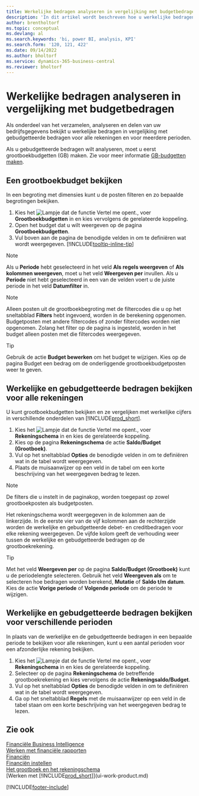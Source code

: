 ```yaml
---
title: Werkelijke bedragen analyseren in vergelijking met budgetbedragen
description: 'In dit artikel wordt beschreven hoe u werkelijke bedragen kunt analyseren ten opzichte van gebudgetteerde bedragen om uw bedrijfsgegevens te verzamelen, analyseren en delen.'
author: brentholtorf
ms.topic: conceptual
ms.devlang: al
ms.search.keywords: 'bi, power BI, analysis, KPI'
ms.search.form: '120, 121, 422'
ms.date: 09/14/2022
ms.author: bholtorf
ms.service: dynamics-365-business-central
ms.reviewer: bholtorf
---
```

# <a name="analyze-actual-amounts-versus-budgeted-amounts"></a>Werkelijke bedragen analyseren in vergelijking met budgetbedragen

Als onderdeel van het verzamelen, analyseren en delen van uw bedrijfsgegevens bekijkt u werkelijke bedragen in vergelijking met gebudgetteerde bedragen voor alle rekeningen en voor meerdere perioden.

Als u gebudgetteerde bedragen wilt analyseren, moet u eerst grootboekbudgetten (GB) maken. Zie voor meer informatie [GB-budgetten maken](finance-how-create-budgets.md).

## <a name="view-a-gl-budget"></a>Een grootboekbudget bekijken

In een begroting met dimensies kunt u de posten filteren en zo bepaalde begrotingen bekijken.

1. Kies het ![Lampje dat de functie Vertel me opent.](media/ui-search/search_small.png "Vertel me wat u wilt doen"), voer **Grootboekbudgetten** in en kies vervolgens de gerelateerde koppeling.
2. Open het budget dat u wilt weergeven op de pagina **Grootboekbudgetten**.  
3. Vul boven aan de pagina de benodigde velden in om te definiëren wat wordt weergegeven. [!INCLUDE[tooltip-inline-tip](includes/tooltip-inline-tip_md.md)]

> [!NOTE]  
> Als u **Periode** hebt geselecteerd in het veld **Als regels weergeven** of **Als kolommen weergeven**, moet u het veld **Weergeven per** invullen. Als u **Periode** niet hebt geselecteerd in een van de velden voert u de juiste periode in het veld **Datumfilter** in.  

> [!NOTE]  
> Alleen posten uit de grootboekbegroting met de filtercodes die u op het sneltabblad **Filters** hebt ingevoerd, worden in de berekening opgenomen. Budgetposten met andere filtercodes of zonder filtercodes worden niet opgenomen. Zolang het filter op de pagina is ingesteld, worden in het budget alleen posten met die filtercodes weergegeven.  

> [!TIP]  
> Gebruik de actie **Budget bewerken** om het budget te wijzigen. Kies op de pagina Budget een bedrag om de onderliggende grootboekbudgetposten weer te geven.

## <a name="view-actual-and-budgeted-amounts-for-all-accounts"></a>Werkelijke en gebudgetteerde bedragen bekijken voor alle rekeningen

U kunt grootboekbudgetten bekijken en ze vergelijken met werkelijke cijfers in verschillende onderdelen van [!INCLUDE[prod_short](includes/prod_short.md)].

1. Kies het ![Lampje dat de functie Vertel me opent.](media/ui-search/search_small.png "Vertel me wat u wilt doen"), voer **Rekeningschema** in en kies de gerelateerde koppeling.  
2. Kies op de pagina **Rekeningschema** de actie **Saldo/Budget (Grootboek)**.
3. Vul op het sneltabblad **Opties** de benodigde velden in om te definiëren wat in de tabel wordt weergegeven.  
4. Plaats de muisaanwijzer op een veld in de tabel om een korte beschrijving van het weergegeven bedrag te lezen.

> [!NOTE]  
> De filters die u instelt in de paginakop, worden toegepast op zowel grootboekposten als budgetposten.

Het rekeningschema wordt weergegeven in de kolommen aan de linkerzijde. In de eerste vier van de vijf kolommen aan de rechterzijde worden de werkelijke en gebudgetteerde debet- en creditbedragen voor elke rekening weergegeven. De vijfde kolom geeft de verhouding weer tussen de werkelijke en gebudgetteerde bedragen op de grootboekrekening.  

> [!TIP]  
> Met het veld **Weergeven per** op de pagina **Saldo/Budget (Grootboek)** kunt u de periodelengte selecteren. Gebruik het veld **Weergeven als** om te selecteren hoe bedragen worden berekend, **Mutatie** of **Saldo t/m datum**. Kies de actie **Vorige periode** of **Volgende periode** om de periode te wijzigen.  

## <a name="to-view-actual-and-budgeted-amounts-for-several-periods"></a>Werkelijke en gebudgetteerde bedragen bekijken voor verschillende perioden

In plaats van de werkelijke en de gebudgetteerde bedragen in een bepaalde periode te bekijken voor alle rekeningen, kunt u een aantal perioden voor een afzonderlijke rekening bekijken.  

1. Kies het ![Lampje dat de functie Vertel me opent.](media/ui-search/search_small.png "Vertel me wat u wilt doen"), voer **Rekeningschema** in en kies de gerelateerde koppeling.  
2. Selecteer op de pagina **Rekeningschema** de betreffende grootboekrekening en kies vervolgens de actie **Rekeningsaldo/Budget**.  
3. Vul op het sneltabblad **Opties** de benodigde velden in om te definiëren wat in de tabel wordt weergegeven.  
4. Ga op het sneltabblad **Regels** met de muisaanwijzer op een veld in de tabel staan om een korte beschrijving van het weergegeven bedrag te lezen.  

## <a name="see-also"></a>Zie ook

[Financiële Business Intelligence](bi.md)  
[Werken met financiële rapporten](bi-how-work-account-schedule.md)  
[Financiën](finance.md)  
[Financiën instellen](finance-setup-finance.md)  
[Het grootboek en het rekeningschema](finance-general-ledger.md)  
[Werken met [!INCLUDE[prod_short](includes/prod_short.md)]](ui-work-product.md)  

[!INCLUDE[footer-include](includes/footer-banner.md)]
